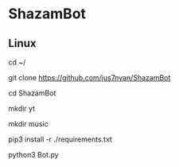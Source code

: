 # ShazamBot
## Linux


cd ~/



git clone https://github.com/jus7nyan/ShazamBot



cd ShazamBot



mkdir yt



mkdir music



pip3 install -r ./requirements.txt



python3 Bot.py
